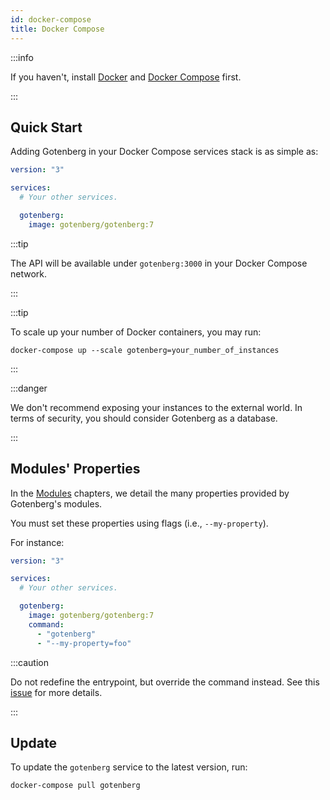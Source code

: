 ```yaml
---
id: docker-compose
title: Docker Compose
---
```


:::info

If you haven't, install [Docker](https://docs.docker.com/get-docker/) and 
[Docker Compose](https://docs.docker.com/compose/install/) first.

:::

## Quick Start

Adding Gotenberg in your Docker Compose services stack is as simple as:

```yaml title="docker-compose.yml"
version: "3"

services:
  # Your other services.

  gotenberg:
    image: gotenberg/gotenberg:7
```

:::tip

The API will be available under `gotenberg:3000` in your Docker Compose network.

:::

:::tip

To scale up your number of Docker containers, you may run:

```
docker-compose up --scale gotenberg=your_number_of_instances
```

:::

:::danger

We don't recommend exposing your instances to the external world. In terms of security, you should consider Gotenberg
as a database.

:::

## Modules' Properties

In the [Modules](../modules/api) chapters, we detail the many properties provided by Gotenberg's modules.

You must set these properties using flags (i.e., `--my-property`). 

For instance:

```yaml title="docker-compose.yml"
version: "3"

services:
  # Your other services.

  gotenberg:
    image: gotenberg/gotenberg:7
    command:
      - "gotenberg"
      - "--my-property=foo"
```

:::caution

Do not redefine the entrypoint, but override the command instead. See this
[issue](https://github.com/gotenberg/gotenberg/issues/480#issuecomment-1232064017) for more details.

:::

## Update

To update the `gotenberg` service to the latest version, run:

```
docker-compose pull gotenberg
```
